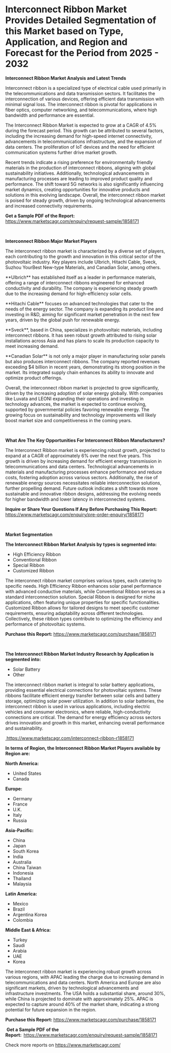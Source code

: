 <p><h1>Interconnect Ribbon Market Provides Detailed Segmentation of this Market based on Type, Application, and Region and Forecast for the Period from 2025 - 2032</h1></p><p><strong>Interconnect Ribbon Market Analysis and Latest Trends</strong></p>
<p><p>Interconnect ribbon is a specialized type of electrical cable used primarily in the telecommunications and data transmission sectors. It facilitates the interconnection of various devices, offering efficient data transmission with minimal signal loss. The interconnect ribbon is pivotal for applications in fiber optics, computer networking, and telecommunications, where high bandwidth and performance are essential.</p><p>The Interconnect Ribbon Market is expected to grow at a CAGR of 4.5% during the forecast period. This growth can be attributed to several factors, including the increasing demand for high-speed internet connectivity, advancements in telecommunications infrastructure, and the expansion of data centers. The proliferation of IoT devices and the need for efficient communication systems further drive market growth.</p><p>Recent trends indicate a rising preference for environmentally friendly materials in the production of interconnect ribbons, aligning with global sustainability initiatives. Additionally, technological advancements in manufacturing processes are leading to improved product quality and performance. The shift toward 5G networks is also significantly influencing market dynamics, creating opportunities for innovative products and solutions in this evolving landscape. Overall, the interconnect ribbon market is poised for steady growth, driven by ongoing technological advancements and increased connectivity requirements.</p></p>
<p><strong>Get a Sample PDF of the Report:&nbsp;</strong> <a href="https://www.marketscagr.com/enquiry/request-sample/1858171?utm_campaign=3135&utm_medium=2&utm_source=Github&utm_content=ia&utm_term=02042025&utm_id=interconnect-ribbon">https://www.marketscagr.com/enquiry/request-sample/1858171</a></p>
<p>&nbsp;</p>
<p><strong>Interconnect Ribbon Major Market Players</strong></p>
<p><p>The interconnect ribbon market is characterized by a diverse set of players, each contributing to the growth and innovation in this critical sector of the photovoltaic industry. Key players include Ulbrich, Hitachi Cable, Sveck, Suzhou YourBest New-type Materials, and Canadian Solar, among others. </p><p>**Ulbrich** has established itself as a leader in performance materials, offering a range of interconnect ribbons engineered for enhanced conductivity and durability. The company is experiencing steady growth due to the increasing demand for high-efficiency solar cells. </p><p>**Hitachi Cable** focuses on advanced technologies that cater to the needs of the energy sector. The company is expanding its product line and investing in R&D, aiming for significant market penetration in the next few years, driven by the global push for renewable energy.</p><p>**Sveck**, based in China, specializes in photovoltaic materials, including interconnect ribbons. It has seen robust growth attributed to rising solar installations across Asia and has plans to scale its production capacity to meet increasing demand. </p><p>**Canadian Solar** is not only a major player in manufacturing solar panels but also produces interconnect ribbons. The company reported revenues exceeding $4 billion in recent years, demonstrating its strong position in the market. Its integrated supply chain enhances its ability to innovate and optimize product offerings.</p><p>Overall, the interconnect ribbon market is projected to grow significantly, driven by the increasing adoption of solar energy globally. With companies like Luvata and LEONI expanding their operations and investing in technology advances, the market is expected to continue evolving, supported by governmental policies favoring renewable energy. The growing focus on sustainability and technology improvements will likely boost market size and competitiveness in the coming years.</p></p>
<p>&nbsp;</p>
<p><strong>What Are The Key Opportunities For Interconnect Ribbon Manufacturers?</strong></p>
<p><p>The Interconnect Ribbon market is experiencing robust growth, projected to expand at a CAGR of approximately 6% over the next five years. This growth is driven by increasing demand for efficient energy transmission in telecommunications and data centers. Technological advancements in materials and manufacturing processes enhance performance and reduce costs, fostering adoption across various sectors. Additionally, the rise of renewable energy sources necessitates reliable interconnection solutions, further propelling demand. Future outlook indicates a shift towards more sustainable and innovative ribbon designs, addressing the evolving needs for higher bandwidth and lower latency in interconnected systems.</p></p>
<p><strong>Inquire or Share Your Questions If Any Before Purchasing This Report:</strong> <a href="https://www.marketscagr.com/enquiry/pre-order-enquiry/1858171?utm_campaign=3135&utm_medium=2&utm_source=Github&utm_content=ia&utm_term=02042025&utm_id=interconnect-ribbon">https://www.marketscagr.com/enquiry/pre-order-enquiry/1858171</a></p>
<p>&nbsp;</p>
<p><strong>Market Segmentation</strong></p>
<p><strong>The Interconnect Ribbon Market Analysis by types is segmented into:</strong></p>
<p><ul><li>High Efficiency Ribbon</li><li>Conventional Ribbon</li><li>Special Ribbon</li><li>Customized Ribbon</li></ul></p>
<p><p>The interconnect ribbon market comprises various types, each catering to specific needs. High Efficiency Ribbon enhances solar panel performance with advanced conductive materials, while Conventional Ribbon serves as a standard interconnection solution. Special Ribbon is designed for niche applications, often featuring unique properties for specific functionalities. Customized Ribbon allows for tailored designs to meet specific customer requirements, ensuring adaptability across different technologies. Collectively, these ribbon types contribute to optimizing the efficiency and performance of photovoltaic systems.</p></p>
<p><strong>Purchase this Report:&nbsp;</strong><a href="https://www.marketscagr.com/purchase/1858171?utm_campaign=3135&utm_medium=2&utm_source=Github&utm_content=ia&utm_term=02042025&utm_id=interconnect-ribbon">https://www.marketscagr.com/purchase/1858171</a></p>
<p>&nbsp;</p>
<p><strong>The Interconnect Ribbon Market Industry Research by Application is segmented into:</strong></p>
<p><ul><li>Solar Battery</li><li>Other</li></ul></p>
<p><p>The interconnect ribbon market is integral to solar battery applications, providing essential electrical connections for photovoltaic systems. These ribbons facilitate efficient energy transfer between solar cells and battery storage, optimizing solar power utilization. In addition to solar batteries, the interconnect ribbon is used in various applications, including electric vehicles and consumer electronics, where reliable, high-conductivity connections are critical. The demand for energy efficiency across sectors drives innovation and growth in this market, enhancing overall performance and sustainability.</p></p>
<p><a href="https://www.marketscagr.com/interconnect-ribbon-r1858171?utm_campaign=3135&utm_medium=2&utm_source=Github&utm_content=ia&utm_term=02042025&utm_id=interconnect-ribbon">&nbsp;https://www.marketscagr.com/interconnect-ribbon-r1858171</a></p>
<p><strong>In terms of Region, the Interconnect Ribbon Market Players available by Region are:</strong></p>
<p>
    <p> <strong> North America: </strong>
        <ul>
            <li>United States</li>
            <li>Canada</li>
        </ul>
        </p> 
    <p> <strong> Europe: </strong>
        <ul>
            <li>Germany</li>
            <li>France</li>
            <li>U.K.</li>
            <li>Italy</li>
            <li>Russia</li>
        </ul>
        </p> 
    <p> <strong> Asia-Pacific: </strong>
        <ul>
            <li>China</li>
            <li>Japan</li>
            <li>South Korea</li>
            <li>India</li>
            <li>Australia</li>
            <li>China Taiwan</li>
            <li>Indonesia</li>
            <li>Thailand</li>
            <li>Malaysia</li>
        </ul>
        </p> 
    <p> <strong> Latin America: </strong>
        <ul>
            <li>Mexico</li>
            <li>Brazil</li>
            <li>Argentina Korea</li>
            <li>Colombia</li>
        </ul>
        </p> 
    <p> <strong> Middle East & Africa: </strong>
        <ul>
            <li>Turkey</li>
            <li>Saudi</li>
            <li>Arabia</li>
            <li>UAE</li>
            <li>Korea</li>
        </ul>
    </p>
    </p>
<p><p>The interconnect ribbon market is experiencing robust growth across various regions, with APAC leading the charge due to increasing demand in telecommunications and data centers. North America and Europe are also significant markets, driven by technological advancements and infrastructure investments. The USA holds a substantial share, around 30%, while China is projected to dominate with approximately 25%. APAC is expected to capture around 40% of the market share, indicating a strong potential for future expansion in the region.</p></p>
<p><strong>Purchase this Report: </strong><a href="https://www.marketscagr.com/purchase/1858171?utm_campaign=3135&utm_medium=2&utm_source=Github&utm_content=ia&utm_term=02042025&utm_id=interconnect-ribbon">https://www.marketscagr.com/purchase/1858171</a></p>
<p>&nbsp;<strong>Get a Sample PDF of the Report:&nbsp;&nbsp;</strong><a href="https://www.marketscagr.com/enquiry/request-sample/1858171?utm_campaign=3135&utm_medium=2&utm_source=Github&utm_content=ia&utm_term=02042025&utm_id=interconnect-ribbon">https://www.marketscagr.com/enquiry/request-sample/1858171</a></p>
<p><strong></strong></p>
<p>Check more reports on <a href="https://www.marketscagr.com/?utm_campaign=3135&utm_medium=2&utm_source=Github&utm_content=ia&utm_term=02042025&utm_id=interconnect-ribbon">https://www.marketscagr.com/</a></p>